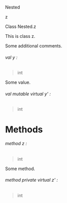 Nested

z

Class Nested.z

This is class z.

Some additional comments.

<a id="val-y"></a>

###### val y :

> int


Some value.

<a id="val-y'"></a>

###### val mutable virtual y' :

> int


# Methods

<a id="method-z"></a>

###### method z :

> int


Some method.

<a id="method-z'"></a>

###### method private virtual z' :

> int
